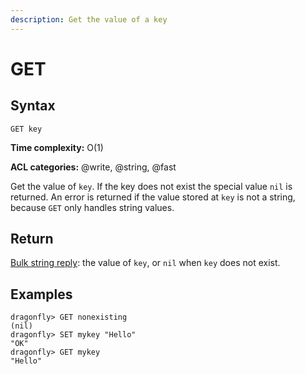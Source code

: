 ```yaml
---
description: Get the value of a key
---
```


# GET

## Syntax

    GET key

**Time complexity:** O(1)

**ACL categories:** @write, @string, @fast

Get the value of `key`.
If the key does not exist the special value `nil` is returned.
An error is returned if the value stored at `key` is not a string, because `GET`
only handles string values.

## Return

[Bulk string reply](https://redis.io/docs/reference/protocol-spec#resp-bulk-strings): the value of `key`, or `nil` when `key` does not exist.

## Examples

```shell
dragonfly> GET nonexisting
(nil)
dragonfly> SET mykey "Hello"
"OK"
dragonfly> GET mykey
"Hello"
```
